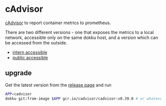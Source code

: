 # cAdvisor

[cAdvisor](https://github.com/google/cadvisor) to report container metrics to prometheus.


There are two different versions - one that exposes the metrics to a local network, accessible only on the same dokku host, and a version which can be accessed from the outside.

- [intern accessible](cadvisor_intern.sh)
- [public accessible](cadvisor_public.sh)

## upgrade
Get the latest version from the [release page](https://github.com/google/cadvisor/releases/) and run

```sh
APP=cadvisor
dokku git:from-image $APP gcr.io/cadvisor/cadvisor:v0.39.0 # or whatever tag is latest...
```